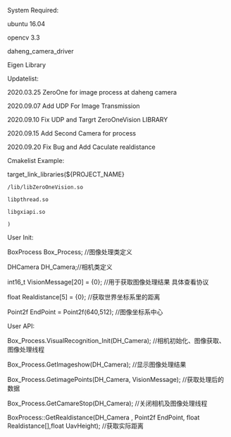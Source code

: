 System Required:

ubuntu 16.04

opencv 3.3

daheng_camera_driver

Eigen Library

Updatelist:

2020.03.25  ZeroOne for image process at daheng camera 

2020.09.07  Add UDP For Image  Transmission

2020.09.10  Fix UDP and Targrt ZeroOneVision LIBRARY 

2020.09.15  Add Second Camera for process

2020.09.20  Fix Bug and Add Caculate realdistance

Cmakelist Example:

target_link_libraries(${PROJECT_NAME}

    /lib/libZeroOneVision.so

    libpthread.so

    libgxiapi.so

    )

User Init:

BoxProcess Box_Process; //图像处理类定义

DHCamera   DH_Camera;//相机类定义

int16_t VisionMessage[20] = {0};  //用于获取图像处理结果  具体查看协议

float   Realdistance[5] = {0}; //获取世界坐标系里的距离

Point2f EndPoint  = Point2f(640,512);  //图像坐标系中心

User API:

Box_Process.VisualRecognition_Init(DH_Camera);        //相机初始化、图像获取、图像处理线程

Box_Process.GetImageshow(DH_Camera);                  //显示图像处理结果

Box_Process.GetimagePoints(DH_Camera, VisionMessage); //获取处理后的数据

Box_Process.GetCamareStop(DH_Camera);     	      //关闭相机及图像处理线程

BoxProcess::GetRealdistance(DH_Camera , Point2f EndPoint, float Realdistance[],float UavHeight); //获取实际距离

